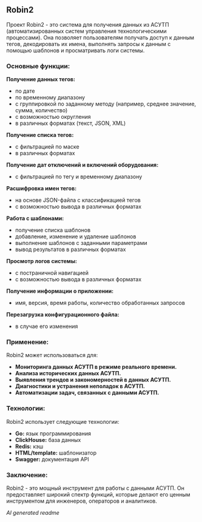 ## Robin2

Проект Robin2 - это система для получения данных из АСУТП (автоматизированных систем управления технологическими процессами). Она позволяет пользователям получать доступ к данным тегов, декодировать их имена, выполнять запросы к данным с помощью шаблонов и просматривать логи системы.

### Основные функции:

**Получение данных тегов:**
* по дате
* по временному диапазону
* с группировкой по заданному методу (например, среднее значение, сумма, количество)
* с возможностью округления
* в различных форматах (текст, JSON, XML)

**Получение списка тегов:**
* с фильтрацией по маске
* в различных форматах
  
**Получение дат отключений и включений оборудования:**
* с фильтрацией по тегу и временному диапазону

**Расшифровка имен тегов:**
* на основе JSON-файла с классификацией тегов
* с возможностью вывода в различных форматах
 
**Работа с шаблонами:**
* получение списка шаблонов
* добавление, изменение и удаление шаблонов
* выполнение шаблонов с заданными параметрами
* вывод результатов в различных форматах
 
**Просмотр логов системы:**
* с постраничной навигацией
* с возможностью вывода в различных форматах
 
**Получение информации о приложении:**
* имя, версия, время работы, количество обработанных запросов 
  
**Перезагрузка конфигурационного файла:**
* в случае его изменения

### Применение:

Robin2 может использоваться для:

* **Мониторинга данных АСУТП в режиме реального времени.**
* **Анализа исторических данных АСУТП.**
* **Выявления трендов и закономерностей в данных АСУТП.**
* **Диагностики и устранения неполадок в АСУТП.**
* **Автоматизации задач, связанных с данными АСУТП.**

### Технологии:

Robin2 использует следующие технологии:

* **Go:** язык программирования
* **ClickHouse:** база данных
* **Redis:** кэш
* **HTML/template:** шаблонизатор
* **Swagger:** документация API

### Заключение:

Robin2 - это мощный инструмент для работы с данными АСУТП. Он предоставляет широкий спектр функций, которые делают его ценным инструментом для инженеров, операторов и аналитиков.

*AI generated readme*
